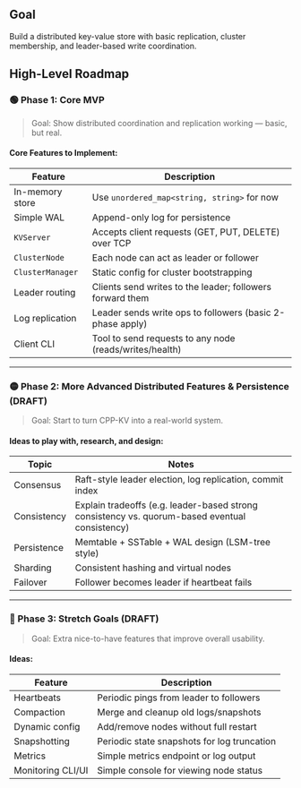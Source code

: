 ## Goal
Build a distributed key-value store with basic replication, cluster membership, and leader-based write coordination.

## High-Level Roadmap

### 🟢 Phase 1: Core MVP

> Goal: Show distributed coordination and replication working — basic, but real.

#### Core Features to Implement:

|Feature|Description|
|---|---|
|In-memory store|Use `unordered_map<string, string>` for now|
|Simple WAL |Append-only log for persistence|
|`KVServer`|Accepts client requests (GET, PUT, DELETE) over TCP|
|`ClusterNode`|Each node can act as leader or follower|
|`ClusterManager`|Static config for cluster bootstrapping|
|Leader routing|Clients send writes to the leader; followers forward them|
|Log replication|Leader sends write ops to followers (basic 2-phase apply)|
|Client CLI|Tool to send requests to any node (reads/writes/health)|

---

### 🟡 Phase 2: More Advanced Distributed Features & Persistence (DRAFT)

> Goal: Start to turn CPP-KV into a real-world system. 

#### Ideas to play with, research, and design:

|Topic|Notes|
|---|---|
|Consensus|Raft-style leader election, log replication, commit index|
|Consistency|Explain tradeoffs (e.g. leader-based strong consistency vs. quorum-based eventual consistency)|
|Persistence|Memtable + SSTable + WAL design (LSM-tree style)|
|Sharding|Consistent hashing and virtual nodes|
|Failover|Follower becomes leader if heartbeat fails|

---

### 🔵 Phase 3: Stretch Goals (DRAFT)

> Goal: Extra nice-to-have features that improve overall usability.

#### Ideas:

|Feature|Description|
|---|---|
|Heartbeats|Periodic pings from leader to followers|
|Compaction|Merge and cleanup old logs/snapshots|
|Dynamic config|Add/remove nodes without full restart|
|Snapshotting|Periodic state snapshots for log truncation|
|Metrics|Simple metrics endpoint or log output|
|Monitoring CLI/UI|Simple console for viewing node status|

